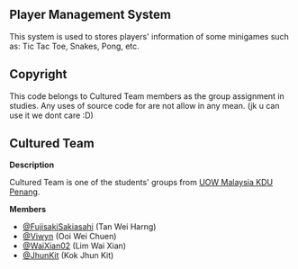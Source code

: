 ## Player Management System
This system is used to stores players' information of some minigames such as: Tic Tac Toe, Snakes, Pong, etc.

## Copyright
This code belongs to Cultured Team members as the group assignment in studies. Any uses of source code for are not allow in any mean. (jk u can use it we dont care :D)

## Cultured Team
**Description** 

Cultured Team is one of the students' groups from [UOW Malaysia KDU Penang](https://www.uowmkdu.edu.my/).

**Members**
- [@FujisakiSakiasahi](https://github.com/FujisakiSakiasahi) (Tan Wei Harng)
- [@Viwyn](https://github.com/Viwyn) (Ooi Wei Chuen)
- [@WaiXian02](https://github.com/WaiXian02) (Lim Wai Xian)
- [@JhunKit](https://github.com/Jhunkit) (Kok Jhun Kit)
